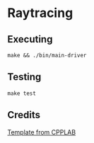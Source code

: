 # Raytracing

## Executing

`make && ./bin/main-driver`

## Testing

`make test`

## Credits

[Template from CPPLAB](https://github.com/teichert/cpplab)